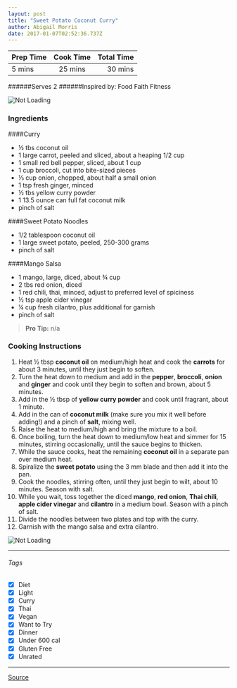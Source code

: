 ```yaml
---
layout: post
title: "Sweet Potato Coconut Curry"
author: Abigail Morris
date: 2017-01-07T02:52:36.737Z
---
```


| Prep Time  | Cook Time    | Total Time  |
| ---------- |:------------:| -----------:|
| 5 mins    | 25 mins      | 30 mins     |


######Serves 2
######Inspired by: Food Faith Fitness

![Not Loading](http://i.imgur.com/MZYx4Fql.png)

### Ingredients

####Curry
* ½ tbs coconut oil
* 1 large carrot, peeled and sliced, about a heaping 1/2 cup
* 1 small red bell pepper, sliced, about 1 cup
* 1 cup broccoli, cut into bite-sized pieces
* ⅓ cup onion, chopped, about half a small onion
* 1 tsp fresh ginger, minced
* ½ tbs yellow curry powder
* 1 13.5 ounce can full fat coconut milk
* pinch of salt

####Sweet Potato Noodles
* 1/2 tablespoon coconut oil
* 1 large sweet potato, peeled, 250-300 grams
* pinch of salt

####Mango Salsa
* 1 mango, large, diced, about ¾ cup
* 2 tbs red onion, diced
* 1 red chili, thai, minced, adjust to preferred level of spiciness
* ½ tsp apple cider vinegar
* ¼ cup fresh cilantro, plus additional for garnish
* pinch of salt

> **Pro Tip:** n/a

### Cooking Instructions

1. Heat ½ tbsp **coconut oil** on medium/high heat and cook the **carrots** for about 3 minutes, until they just begin to soften.
2. Turn the heat down to medium and add in the **pepper**, **broccoli**, **onion** and **ginger** and cook until they begin to soften and brown, about 5 minutes.
3. Add in the ½ tbsp of **yellow curry powder** and cook until fragrant, about 1 minute.
4. Add in the can of **coconut milk** (make sure you mix it well before adding!) and a pinch of **salt**, mixing well.
5. Raise the heat to medium/high and bring the mixture to a boil.
6. Once boiling, turn the heat down to medium/low heat and simmer for 15 minutes, stirring occasionally, until the sauce begins to thicken.
7. While the sauce cooks, heat the remaining **coconut oil** in a separate pan over medium heat.
8. Spiralize the **sweet potato** using the 3 mm blade and then add it into the pan.
9. Cook the noodles, stirring often, until they just begin to wilt, about 10 minutes. Season with salt.
10. While you wait, toss together the diced **mango**, **red onion**, **Thai chili**, **apple cider vinegar** and **cilantro** in a medium bowl. Season with a pinch of salt.
11. Divide the noodles between two plates and top with the curry. 
12. Garnish with the mango salsa and extra cilantro.

![Not Loading](http://i.imgur.com/W5zqXqNm.png)

---

###### Tags
- [x] Diet
- [x] Light
- [x] Curry
- [x] Thai
- [x] Vegan
- [x] Want to Try
- [x] Dinner
- [x] Under 600 cal
- [x] Gluten Free
- [x] Unrated

---

[Source](http://www.foodfaithfitness.com/vegan-coconut-curry-with-sweet-potato-noodles/)

